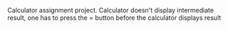 Calculator assignment project.
Calculator doesn't display intermediate result, one has to press the = button before the calculator displays result
